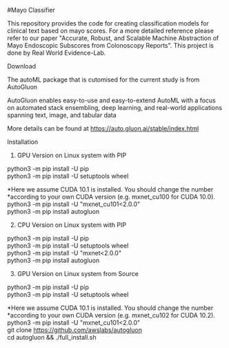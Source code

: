 #Mayo Classifier


This repository provides the code for creating classification models for clinical text based on mayo scores.
For a more detailed reference please refer to our paper "Accurate, Robust, and Scalable Machine Abstraction of Mayo Endoscopic Subscores from Colonoscopy Reports". 
This project is done by Real World Evidence-Lab.

Download

The autoML package that is cutomised for the current study is from AutoGluon

AutoGluon enables easy-to-use and easy-to-extend AutoML with a focus on automated stack ensembling, deep learning, and real-world applications spanning text, image, and tabular data

More details can be found at https://auto.gluon.ai/stable/index.html


Installation

1. GPU Version on Linux system with PIP

python3 -m pip install -U pip <br />
python3 -m pip install -U setuptools wheel <br />

*Here we assume CUDA 10.1 is installed.  You should change the number <br />
*according to your own CUDA version (e.g. mxnet_cu100 for CUDA 10.0). <br />
python3 -m pip install -U "mxnet_cu101<2.0.0" <br />
python3 -m pip install autogluon <br />


2. CPU Version on Linux system with PIP

python3 -m pip install -U pip <br />
python3 -m pip install -U setuptools wheel <br />
python3 -m pip install -U "mxnet<2.0.0" <br />
python3 -m pip install autogluon <br />


3. GPU Version on Linux system from Source

python3 -m pip install -U pip <br />
python3 -m pip install -U setuptools wheel <br />

*Here we assume CUDA 10.1 is installed.  You should change the number <br />
*according to your own CUDA version (e.g. mxnet_cu102 for CUDA 10.2). <br />
python3 -m pip install -U "mxnet_cu101<2.0.0" <br />
git clone https://github.com/awslabs/autogluon <br />
cd autogluon && ./full_install.sh <br />
